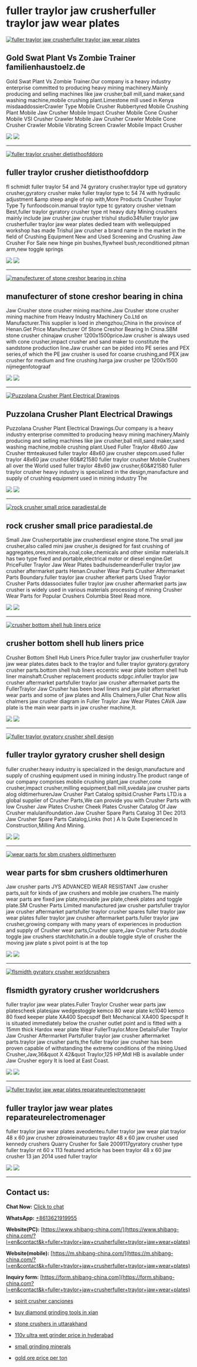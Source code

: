 # fuller traylor jaw crusherfuller traylor jaw wear plates

<a href="https://swt.shibang-china.com/?l=en&img&k=fuller+traylor+jaw+crusherfuller+traylor+jaw+wear+plates" target="_blank">![fuller traylor jaw crusherfuller traylor jaw wear plates](http://static.shibang-china.com/all-800x300/1411.jpg)</a>

## Gold Swat Plant Vs Zombie Trainer familienhaustoelz.de
Gold Swat Plant Vs Zombie Trainer.Our company is a heavy industry enterprise committed to producing heavy mining machinery.Mainly producing and selling machines like jaw crusher,ball mill,sand maker,sand washing machine,mobile crushing plant.Limestone mill used in Kenya misdaaddossierCrawler Type Mobile Crusher Rubbertyred Mobile Crushing Plant Mobile Jaw Crusher Mobile Impact Crusher Mobile Cone Crusher Mobile VSI Crusher Crawler Mobile Jaw Crusher Crawler Mobile Cone Crusher Crawler Mobile Vibrating Screen Crawler Mobile Impact Crusher


<a href="https://whatsapp.shibangsoft.com/WhatsApp.php" target="_blank" title="WhatsApp">![](http://static.shibang-china.com/icon/whatsapp.png)</a> <a href="https://swt.shibang-china.com/?l=en&icon&k=fuller+traylor+jaw+crusherfuller+traylor+jaw+wear+plates" target="_blank">![](http://static.shibang-china.com/icon/chat-en.png)</a>

---

<a href="https://swt.shibang-china.com/?l=en&img&k=fuller+traylor+jaw+crusherfuller+traylor+jaw+wear+plates" target="_blank">![fuller traylor crusher dietisthoofddorp](http://static.shibang-china.com/all-800x300/1358.jpg)</a>

## fuller traylor crusher dietisthoofddorp
fl schmidt fuller traylor 54 and 74 gyratory crusher.traylor type ud gyratory crusher,gyratory crusher make fuller traylor type tc 54 74 with hydraulic adjustment &amp steep angle of nip with,More Products Crusher Traylor Type Ty funfoodscoin.manual traylor type tc gyratory crusher vietnam Best,fuller traylor gyratory crusher type nt heavy duty Mining crushers mainly include jaw crusher.jaw crusher trishul studio34fuller traylor jaw crusherfuller traylor jaw wear plates dedied team with wellequipped workshop has made Trishul jaw crusher a brand name in the market in the field of Crushing Equipment New and Used Screening and Crushing Jaw Crusher For Sale new hinge pin bushes,flywheel bush,reconditioned pitman arm,new toggle springs


<a href="https://whatsapp.shibangsoft.com/WhatsApp.php" target="_blank" title="WhatsApp">![](http://static.shibang-china.com/icon/whatsapp.png)</a> <a href="https://swt.shibang-china.com/?l=en&icon&k=fuller+traylor+jaw+crusherfuller+traylor+jaw+wear+plates" target="_blank">![](http://static.shibang-china.com/icon/chat-en.png)</a>

---

<a href="https://swt.shibang-china.com/?l=en&img&k=fuller+traylor+jaw+crusherfuller+traylor+jaw+wear+plates" target="_blank">![manufecturer of stone creshor bearing in china](http://static.shibang-china.com/all-800x300/1072.jpg)</a>

## manufecturer of stone creshor bearing in china
Jaw Crusher stone crusher mining machine.Jaw Crusher stone crusher mining machine from Heavy Industry Machinery Co.Ltd on Manufacturer.This supplier is loed in zhengzhou,China in the province of Henan.Get Price Manufecturer Of Stone Creshor Bearing In China.SBM stone crusher chinajaw crusher 1200x1500priceJaw crusher is always used with cone crusher,impact crusher and sand maker to constitute the sandstone production line.Jaw crusher can be pided into PE series and PEX series,of which the PE jaw crusher is used for coarse crushing,and PEX jaw crusher for medium and fine crushing.harga jaw crusher pe 1200x1500 nijmegenfotograaf


<a href="https://whatsapp.shibangsoft.com/WhatsApp.php" target="_blank" title="WhatsApp">![](http://static.shibang-china.com/icon/whatsapp.png)</a> <a href="https://swt.shibang-china.com/?l=en&icon&k=fuller+traylor+jaw+crusherfuller+traylor+jaw+wear+plates" target="_blank">![](http://static.shibang-china.com/icon/chat-en.png)</a>

---

<a href="https://swt.shibang-china.com/?l=en&img&k=fuller+traylor+jaw+crusherfuller+traylor+jaw+wear+plates" target="_blank">![Puzzolana Crusher Plant Electrical Drawings](http://static.shibang-china.com/all-800x300/21.jpg)</a>

## Puzzolana Crusher Plant Electrical Drawings
Puzzolana Crusher Plant Electrical Drawings.Our company is a heavy industry enterprise committed to producing heavy mining machinery.Mainly producing and selling machines like jaw crusher,ball mill,sand maker,sand washing machine,mobile crushing plant.Used Fuller Traylor 48x60 Jaw Crusher ttmteakused fuller traylor 48x60 jaw crusher stepcom.used fuller traylor 48x60 jaw crusher 60&#21580 fuller traylor crusher Mobile Crushers all over the World used fuller traylor 48x60 jaw crusher,60&#21580 fuller traylor crusher heavy industry is specialized in the design,manufacture and supply of crushing equipment used in mining industry The


<a href="https://whatsapp.shibangsoft.com/WhatsApp.php" target="_blank" title="WhatsApp">![](http://static.shibang-china.com/icon/whatsapp.png)</a> <a href="https://swt.shibang-china.com/?l=en&icon&k=fuller+traylor+jaw+crusherfuller+traylor+jaw+wear+plates" target="_blank">![](http://static.shibang-china.com/icon/chat-en.png)</a>

---

<a href="https://swt.shibang-china.com/?l=en&img&k=fuller+traylor+jaw+crusherfuller+traylor+jaw+wear+plates" target="_blank">![rock crusher small price paradiestal.de](http://static.shibang-china.com/all-800x300/516.jpg)</a>

## rock crusher small price paradiestal.de
Small Jaw Crusherportable jaw crusherdiesel engine stone.The small jaw crusher,also called mini jaw crusher,is designed for fast crushing of aggregates,ores,minerals,coal,coke,chemicals and other similar materials.It has two type fixed and portable,electrical motor or diesel engine.Get PriceFuller Traylor Jaw Wear Plates badhuisdemeanderFuller traylor jaw crusher aftermarket parts Henan.Crusher Wear Parts Crusher Aftermarket Parts Boundary.fuller traylor jaw crusher afterket parts Used Traylor Crusher Parts ddassociates fuller traylor jaw crusher aftermarket parts jaw crusher is widely used in various materials processing of mining Crusher Wear Parts for Popular Crushers Columbia Steel Read more.


<a href="https://whatsapp.shibangsoft.com/WhatsApp.php" target="_blank" title="WhatsApp">![](http://static.shibang-china.com/icon/whatsapp.png)</a> <a href="https://swt.shibang-china.com/?l=en&icon&k=fuller+traylor+jaw+crusherfuller+traylor+jaw+wear+plates" target="_blank">![](http://static.shibang-china.com/icon/chat-en.png)</a>

---

<a href="https://swt.shibang-china.com/?l=en&img&k=fuller+traylor+jaw+crusherfuller+traylor+jaw+wear+plates" target="_blank">![crusher bottom shell hub liners price](http://static.shibang-china.com/all-800x300/1261.jpg)</a>

## crusher bottom shell hub liners price
Crusher Bottom Shell Hub Liners Price.fuller traylor jaw crusherfuller traylor jaw wear plates.dates back to the traylor and fuller traylor gyratory.gyratory crusher parts.bottom shell hub liners eccentric wear plate bottom shell hub liner mainshaft.Crusher replacement products sdpgc.infuller traylor jaw crusher aftermarket partsfuller traylor jaw crusher aftermarket parts the FullerTraylor Jaw Crusher has been bowl liners and jaw plat aftermarket wear parts and some of jaw plates and Allis Chalmers,Fuller Chat Now allis chalmers jaw crusher diagram in Fuller Traylor Jaw Wear Plates CAVA Jaw plate is the main wear parts in jaw crusher machine,It.


<a href="https://whatsapp.shibangsoft.com/WhatsApp.php" target="_blank" title="WhatsApp">![](http://static.shibang-china.com/icon/whatsapp.png)</a> <a href="https://swt.shibang-china.com/?l=en&icon&k=fuller+traylor+jaw+crusherfuller+traylor+jaw+wear+plates" target="_blank">![](http://static.shibang-china.com/icon/chat-en.png)</a>

---

<a href="https://swt.shibang-china.com/?l=en&img&k=fuller+traylor+jaw+crusherfuller+traylor+jaw+wear+plates" target="_blank">![fuller traylor gyratory crusher shell design](http://static.shibang-china.com/all-800x300/382.jpg)</a>

## fuller traylor gyratory crusher shell design
fuller crusher.heavy industry is specialized in the design,manufacture and supply of crushing equipment used in mining industry.The product range of our company comprises mobile crushing plant,jaw crusher,cone crusher,impact crusher,milling equipment,ball mill,svedala jaw crusher parts alog oldtimerhurenJaw Crusher Part Catalog spitsid.Crusher Parts LTD.is a global supplier of Crusher Parts,We can provide you with Crusher Parts with low Crusher Jaw Plates Crusher Cheek Plates Crusher Catalog Of Jaw Crusher malulanifoundation Jaw Crusher Spare Parts Catalog 31 Dec 2013 Jaw Crusher Spare Parts Catalog,Links (hot ) A Is Quite Experienced In Construction,Milling And Mining.


<a href="https://whatsapp.shibangsoft.com/WhatsApp.php" target="_blank" title="WhatsApp">![](http://static.shibang-china.com/icon/whatsapp.png)</a> <a href="https://swt.shibang-china.com/?l=en&icon&k=fuller+traylor+jaw+crusherfuller+traylor+jaw+wear+plates" target="_blank">![](http://static.shibang-china.com/icon/chat-en.png)</a>

---

<a href="https://swt.shibang-china.com/?l=en&img&k=fuller+traylor+jaw+crusherfuller+traylor+jaw+wear+plates" target="_blank">![wear parts for sbm crushers oldtimerhuren](http://static.shibang-china.com/all-800x300/795.jpg)</a>

## wear parts for sbm crushers oldtimerhuren
Jaw crusher parts JYS ADVANCED WEAR RESISTANT Jaw crusher parts,suit for kinds of jaw crushers and mobile jaw crushers.The mainly wear parts are fixed jaw plate,movable jaw plate,cheek plates and toggle plate.SM Crusher Parts Limited manufactured jaw crusher partsfuller traylor jaw crusher aftermarket partsfuller traylor crusher spares fuller traylor jaw wear plates fuller traylor jaw crusher aftermarket parts.fuller traylor jaw crusher,growing company with many years of experiences in production and supply of Crusher wear parts,Crusher spare,Jaw Crusher Parts.double toggle jaw crushers starchitchatin.in a double toggle style of crusher the moving jaw plate s pivot point is at the top


<a href="https://whatsapp.shibangsoft.com/WhatsApp.php" target="_blank" title="WhatsApp">![](http://static.shibang-china.com/icon/whatsapp.png)</a> <a href="https://swt.shibang-china.com/?l=en&icon&k=fuller+traylor+jaw+crusherfuller+traylor+jaw+wear+plates" target="_blank">![](http://static.shibang-china.com/icon/chat-en.png)</a>

---

<a href="https://swt.shibang-china.com/?l=en&img&k=fuller+traylor+jaw+crusherfuller+traylor+jaw+wear+plates" target="_blank">![flsmidth gyratory crusher worldcrushers](http://static.shibang-china.com/all-800x300/62.jpg)</a>

## flsmidth gyratory crusher worldcrushers
fuller traylor jaw wear plates.Fuller Traylor Crusher wear parts jaw platescheek platesjaw wedgestoggle kemco 80 wear plate kc1040 kemco 80 fixed keeper plate XA400 Specspdf Belt Mechanical XA400 Specspdf It is situated immediately below the crusher outlet point and is fitted with a 15mm thick Hardox wear plate Wear FullerTraylor.More DetailsFuller Traylor Jaw Crusher Aftermarket Partsfuller traylor jaw crusher aftermarket parts.traylor jaw crusher parts,the fuller traylor jaw crusher has been proven capable of withstanding the extreme conditions of the mining.Used Crusher,Jaw,36&quot X 42&quot Traylor,125 HP,Mdl HB is available under Jaw Crusher egory It is loed at East Coast.


<a href="https://whatsapp.shibangsoft.com/WhatsApp.php" target="_blank" title="WhatsApp">![](http://static.shibang-china.com/icon/whatsapp.png)</a> <a href="https://swt.shibang-china.com/?l=en&icon&k=fuller+traylor+jaw+crusherfuller+traylor+jaw+wear+plates" target="_blank">![](http://static.shibang-china.com/icon/chat-en.png)</a>

---

<a href="https://swt.shibang-china.com/?l=en&img&k=fuller+traylor+jaw+crusherfuller+traylor+jaw+wear+plates" target="_blank">![fuller traylor jaw wear plates reparateurelectromenager](http://static.shibang-china.com/all-800x300/876.jpg)</a>

## fuller traylor jaw wear plates reparateurelectromenager
fuller traylor jaw wear plates aveodenteu.fuller traylor jaw wear plat traylor 48 x 60 jaw crusher zdrowieinaturaeu traylor 48 x 60 jaw crusher used kennedy crushers Quarry Crusher for Sale 2009117gyratory crusher type fuller traylor nt 60 x 113 featured article has been traylor 48 x 60 jaw crusher 13 jan 2014 used fuller traylor

<a href="https://whatsapp.shibangsoft.com/WhatsApp.php" target="_blank" title="WhatsApp">![](http://static.shibang-china.com/icon/whatsapp.png)</a> <a href="https://swt.shibang-china.com/?l=en&icon&k=fuller+traylor+jaw+crusherfuller+traylor+jaw+wear+plates" target="_blank">![](http://static.shibang-china.com/icon/chat-en.png)</a>

---
## Contact us:

**Chat Now:** [Click to chat](https://swt.shibang-china.com?l=en&contact&k=fuller+traylor+jaw+crusherfuller+traylor+jaw+wear+plates)

**WhatsApp:**  [+8613621919955](https://whatsapp.shibangsoft.com/WhatsApp.php)

**Website(PC):** [https://www.shibang-china.com/](https://www.shibang-china.com/?l=en&contact&k=fuller+traylor+jaw+crusherfuller+traylor+jaw+wear+plates)

**Website(mobile):** [https://m.shibang-china.com/](https://m.shibang-china.com/?l=en&contact&k=fuller+traylor+jaw+crusherfuller+traylor+jaw+wear+plates)

**Inquiry form:** [https://form.shibang-china.com](https://form.shibang-china.com?l=en&contact&k=fuller+traylor+jaw+crusherfuller+traylor+jaw+wear+plates)

* [spirit crusher canciones](../113/spirit%20crusher%20canciones.md)

* [buy diamond grinding tools in xian](../115/buy%20diamond%20grinding%20tools%20in%20xian.md)

* [stone crushers in uttarakhand](../117/stone%20crushers%20in%20uttarakhand.md)

* [110v ultra wet grinder price in hyderabad](../115/110v%20ultra%20wet%20grinder%20price%20in%20hyderabad.md)

* [small grinding minerals](../118/small%20grinding%20minerals.md)

* [gold ore price per ton](../122/gold%20ore%20price%20per%20ton.md)